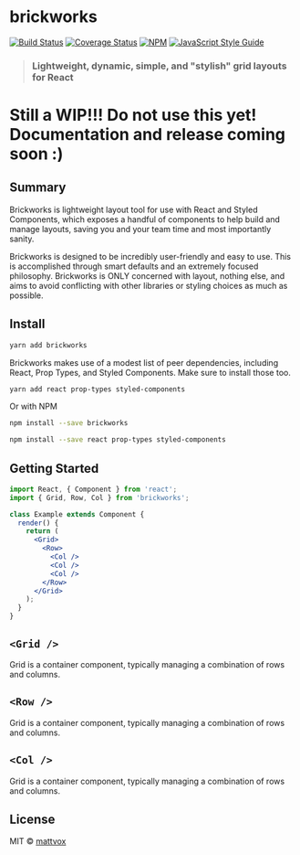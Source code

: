 # brickworks

[![Build Status](https://travis-ci.org/mattvox/brickworks.svg?branch=master)](https://travis-ci.org/mattvox/brickworks) [![Coverage Status](https://coveralls.io/repos/github/mattvox/brickworks/badge.svg?branch=master)](https://coveralls.io/github/mattvox/brickworks?branch=master)
[![NPM](https://img.shields.io/npm/v/brickworks.svg)](https://www.npmjs.com/package/brickworks) [![JavaScript Style Guide](https://img.shields.io/badge/code_style-standard-brightgreen.svg)](https://standardjs.com)

> ### Lightweight, dynamic, simple, and "stylish" grid layouts for React

# Still a WIP!!! Do not use this yet! Documentation and release coming soon :)

## Summary

Brickworks is lightweight layout tool for use with React and Styled Components, which exposes a handful of components to help build and manage layouts, saving you and your team time and most importantly sanity.

Brickworks is designed to be incredibly user-friendly and easy to use. This is accomplished through smart defaults and an extremely focused philosophy. Brickworks is ONLY concerned with layout, nothing else, and aims to avoid conflicting with other libraries or styling choices as much as possible.

## Install

```bash
yarn add brickworks
```

Brickworks makes use of a modest list of peer dependencies, including React, Prop Types, and Styled Components. Make sure to install those too.

```bash
yarn add react prop-types styled-components
```

Or with NPM

```bash
npm install --save brickworks
```

```bash
npm install --save react prop-types styled-components
```

## Getting Started

```jsx
import React, { Component } from 'react';
import { Grid, Row, Col } from 'brickworks';

class Example extends Component {
  render() {
    return (
      <Grid>
        <Row>
          <Col />
          <Col />
          <Col />
        </Row>
      </Grid>
    );
  }
}
```

## `<Grid />`

Grid is a container component, typically managing a combination of rows and columns.

## `<Row />`

Grid is a container component, typically managing a combination of rows and columns.

## `<Col />`

Grid is a container component, typically managing a combination of rows and columns.

## License

MIT © [mattvox](https://github.com/mattvox)
